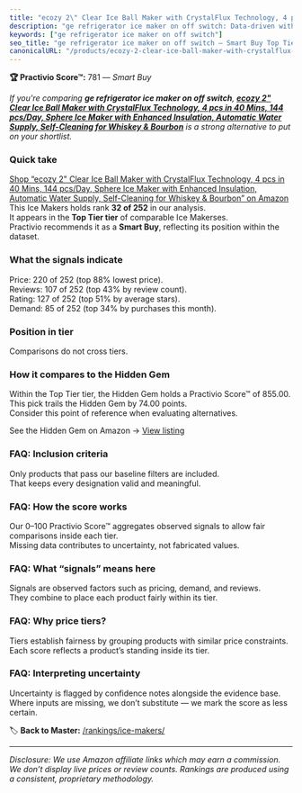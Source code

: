 ```yaml
---
title: "ecozy 2\" Clear Ice Ball Maker with CrystalFlux Technology, 4 pcs in 40 Mins, 144 pcs/Day, Sphere Ice Maker with Enhanced Insulation, Automatic Water Supply, Self-Cleaning for Whiskey & Bourbon"
description: "ge refrigerator ice maker on off switch: Data-driven within Top Tier ranking using the Practivio Score™. Positioned by quality, value, demand, findability, mom…"
keywords: ["ge refrigerator ice maker on off switch"]
seo_title: "ge refrigerator ice maker on off switch — Smart Buy Top Tier (2025)"
canonicalURL: "/products/ecozy-2-clear-ice-ball-maker-with-crystalflux-technology-4-pcs-in-40-mins-144-pcsday-sphere-ice-maker-with-enhanced-insulation-automatic-water-supply-self-cleaning-for-whiskey-bourbon-B0F4D9MSMP/"
---
```


**🏆 Practivio Score™:** 781 — _Smart Buy_


*If you're comparing **ge refrigerator ice maker on off switch**, **[ecozy 2" Clear Ice Ball Maker with CrystalFlux Technology, 4 pcs in 40 Mins, 144 pcs/Day, Sphere Ice Maker with Enhanced Insulation, Automatic Water Supply, Self-Cleaning for Whiskey & Bourbon](https://www.amazon.com/dp/B0F4D9MSMP?tag=practivio-20)** is a strong alternative to put on your shortlist.*
### Quick take
[Shop “ecozy 2" Clear Ice Ball Maker with CrystalFlux Technology, 4 pcs in 40 Mins, 144 pcs/Day, Sphere Ice Maker with Enhanced Insulation, Automatic Water Supply, Self-Cleaning for Whiskey & Bourbon” on Amazon](https://www.amazon.com/dp/B0F4D9MSMP?tag=practivio-20)
This Ice Makers holds rank **32 of 252** in our analysis.  
It appears in the **Top Tier tier** of comparable Ice Makerses.  
Practivio recommends it as a **Smart Buy**, reflecting its position within the dataset.

### What the signals indicate
Price: 220 of 252 (top 88% lowest price).  
Reviews: 107 of 252 (top 43% by review count).  
Rating: 127 of 252 (top 51% by average stars).  
Demand: 85 of 252 (top 34% by purchases this month).

### Position in tier
Comparisons do not cross tiers.

### How it compares to the Hidden Gem
Within the Top Tier tier, the Hidden Gem holds a Practivio Score™ of 855.00.  
This pick trails the Hidden Gem by 74.00 points.  
Consider this point of reference when evaluating alternatives.  

See the Hidden Gem on Amazon → [View listing](https://www.amazon.com/dp/B0964BF4N7?tag=practivio-20)

### FAQ: Inclusion criteria
Only products that pass our baseline filters are included.  
That keeps every designation valid and meaningful.

### FAQ: How the score works
Our 0–100 Practivio Score™ aggregates observed signals to allow fair comparisons inside each tier.  
Missing data contributes to uncertainty, not fabricated values.

### FAQ: What “signals” means here
Signals are observed factors such as pricing, demand, and reviews.  
They combine to place each product fairly within its tier.

### FAQ: Why price tiers?
Tiers establish fairness by grouping products with similar price constraints.  
Each score reflects a product’s standing inside its tier.

### FAQ: Interpreting uncertainty
Uncertainty is flagged by confidence notes alongside the evidence base.  
Where inputs are missing, we don’t substitute — we mark the score as less certain.


🏷️ **Back to Master:** [/rankings/ice-makers/](/rankings/ice-makers/)

---
_Disclosure: We use Amazon affiliate links which may earn a commission. We don’t display live prices or review counts. Rankings are produced using a consistent, proprietary methodology._
